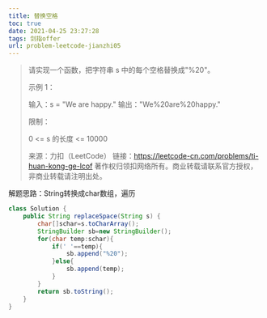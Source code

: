 ```yaml
---
title: 替换空格
toc: true
date: 2021-04-25 23:27:28
tags: 剑指offer
url: problem-leetcode-jianzhi05
---
```


> 请实现一个函数，把字符串 s 中的每个空格替换成"%20"。
>
>  
>
> 示例 1：
>
> 输入：s = "We are happy."
> 输出："We%20are%20happy."
>
>
> 限制：
>
> 0 <= s 的长度 <= 10000
>
> 来源：力扣（LeetCode）
> 链接：https://leetcode-cn.com/problems/ti-huan-kong-ge-lcof
> 著作权归领扣网络所有。商业转载请联系官方授权，非商业转载请注明出处。

<!--more-->

解题思路：String转换成char数组，遍历

```java
class Solution {
    public String replaceSpace(String s) {
        char[]schar=s.toCharArray();
        StringBuilder sb=new StringBuilder();
        for(char temp:schar){
            if(' '==temp){
                sb.append("%20");
            }else{
                sb.append(temp);
            }
        }
        return sb.toString();
    }
}
```

